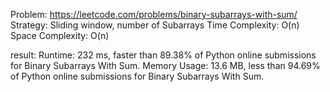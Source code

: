 Problem: https://leetcode.com/problems/binary-subarrays-with-sum/
Strategy: Sliding window, number of Subarrays
Time Complexity: O(n)
Space Complexity: O(n)

result:
Runtime: 232 ms, faster than 89.38% of Python online submissions for Binary Subarrays With Sum.
Memory Usage: 13.6 MB, less than 94.69% of Python online submissions for Binary Subarrays With Sum.
